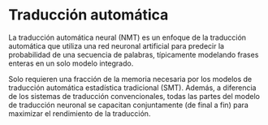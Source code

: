 # Traducción automática

La traducción automática neural (NMT) es un enfoque de la traducción automática que utiliza una red neuronal artificial para predecir la probabilidad de una secuencia de palabras, típicamente modelando frases enteras en un solo modelo integrado.

Solo requieren una fracción de la memoria necesaria por los modelos de traducción automática estadística tradicional (SMT). Además, a diferencia de los sistemas de traducción convencionales, todas las partes del modelo de traducción neuronal se capacitan conjuntamente (de final a fin) para maximizar el rendimiento de la traducción.




